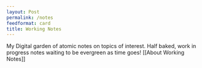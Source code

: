 ```yaml
---
layout: Post
permalink: /notes
feedformat: card
title: Working Notes
---
```


My Digital garden of atomic notes on topics of interest. Half baked, work in progress notes waiting to be evergreen as time goes! [[About Working Notes]]